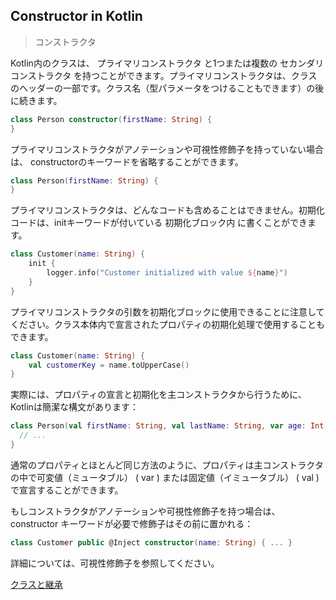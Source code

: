 ## Constructor in Kotlin

> コンストラクタ

Kotlin内のクラスは、 プライマリコンストラクタ と1つまたは複数の セカンダリコンストラクタ を持つことができます。プライマリコンストラクタは、クラスのヘッダーの一部です。クラス名（型パラメータをつけることもできます）の後に続きます。

```kotlin
class Person constructor(firstName: String) {
}
```
プライマリコンストラクタがアノテーションや可視性修飾子を持っていない場合は、 constructorのキーワードを省略することができます。

```kotlin
class Person(firstName: String) {
}
```
プライマリコンストラクタは、どんなコードも含めることはできません。初期化コードは、initキーワードが付いている 初期化ブロック内 に書くことができます。

```kotlin
class Customer(name: String) {
    init {
        logger.info("Customer initialized with value ${name}")
    }
}
```
プライマリコンストラクタの引数を初期化ブロックに使用できることに注意してください。クラス本体内で宣言されたプロパティの初期化処理で使用することもできます。

```kotlin
class Customer(name: String) {
    val customerKey = name.toUpperCase()
}
```
実際には、プロパティの宣言と初期化を主コンストラクタから行うために、Kotlinは簡潔な構文があります：

```kotlin
class Person(val firstName: String, val lastName: String, var age: Int) {
  // ...
}
```
通常のプロパティとほとんど同じ方法のように、プロパティは主コンストラクタの中で可変値（ミュータブル） ( var ) または固定値（イミュータブル） ( val ) で宣言することができます。

もしコンストラクタがアノテーションや可視性修飾子を持つ場合は、 constructor キーワードが必要で修飾子はその前に置かれる：

```kotlin
class Customer public @Inject constructor(name: String) { ... }
```
詳細については、可視性修飾子を参照してください。

[クラスと継承](https://dogwood008.github.io/kotlin-web-site-ja/docs/reference/classes.html#クラスと継承)
